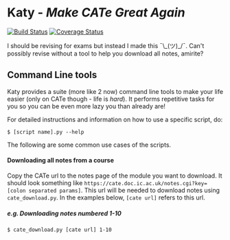 # Katy - *Make CATe Great Again*

[![Build Status](https://travis-ci.org/noellee/katy.svg?branch=master)](https://travis-ci.org/noellee/katy)
[![Coverage Status](https://coveralls.io/repos/github/noellee/katy/badge.svg)](https://coveralls.io/github/noellee/katy)

I should be revising for exams but instead I made this ¯\\\_(ツ)\_/¯.
Can't possibly revise without a tool to help you download all notes, amirite?

## Command Line tools

Katy provides a suite (more like 2 now) command line tools to make your life
easier (only on CATe though - life is _hard_). It performs repetitive tasks for
you so you can be even more lazy you than already are!

For detailed instructions and information on how to use a specific script, do:

```
$ [script name].py --help
```

The following are some common use cases of the scripts.

#### Downloading all notes from a course

Copy the CATe url to the notes page of the module you want to download. It
should look something like
`https://cate.doc.ic.ac.uk/notes.cgi?key=[colon separated params]`. This url
will be needed to download notes using `cate_download.py`. In the examples
below, `[cate url]` refers to this url.

##### e.g. Downloading notes numbered 1-10

```
$ cate_download.py [cate url] 1-10
```
